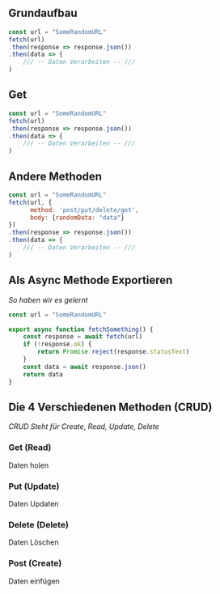 ## Grundaufbau
```javascript
const url = "SomeRandomURL"
fetch(url)
.then(response => response.json())
.then(data => {
	/// -- Daten Verarbeiten -- ///
)
```
## Get
```javascript
const url = "SomeRandomURL"
fetch(url)
.then(response => response.json())
.then(data => {
	/// -- Daten Verarbeiten -- ///
)
```

## Andere Methoden
```javascript
const url = "SomeRandomURL"
fetch(url, {
	  method: 'post/put/delete/get',
	  body: {randomData: "data"}
})
.then(response => response.json())
.then(data => {
	/// -- Daten Verarbeiten -- ///
)
```
## Als Async Methode Exportieren
_So haben wir es gelernt_
```javascript
const url = "SomeRandomURL"

export async function fetchSomething() {
	const response = await fetch(url)
	if (!response.ok) {
		return Promise.reject(response.statusText)
	}
	const data = await response.json()
	return data
}
```
## Die 4 Verschiedenen Methoden (CRUD)
_CRUD Steht für Create, Read, Update, Delete_
### Get (Read)
Daten holen
### Put (Update)
Daten Updaten
### Delete (Delete)
Daten Löschen
### Post (Create)
Daten einfügen